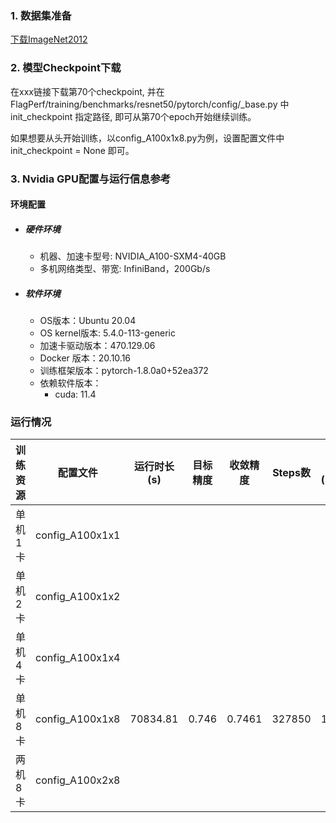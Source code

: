 ### 1. 数据集准备
[下载ImageNet2012](../../benchmarks/resnet50) 

### 2. 模型Checkpoint下载
在xxx链接下载第70个checkpoint, 并在FlagPerf/training/benchmarks/resnet50/pytorch/config/_base.py 中init_checkpoint 指定路径, 即可从第70个epoch开始继续训练。

如果想要从头开始训练，以config_A100x1x8.py为例，设置配置文件中 init_checkpoint = None 即可。



### 3. Nvidia GPU配置与运行信息参考
#### 环境配置
- ##### 硬件环境
    - 机器、加速卡型号: NVIDIA_A100-SXM4-40GB
    - 多机网络类型、带宽: InfiniBand，200Gb/s
- ##### 软件环境
   - OS版本：Ubuntu 20.04
   - OS kernel版本: 5.4.0-113-generic
   - 加速卡驱动版本：470.129.06
   - Docker 版本：20.10.16
   - 训练框架版本：pytorch-1.8.0a0+52ea372
   - 依赖软件版本：
     - cuda: 11.4


### 运行情况
| 训练资源 | 配置文件        | 运行时长(s) | 目标精度 | 收敛精度 | Steps数 | 性能(samples/s) |
| -------- | --------------- | ----------- | -------- | -------- | ------- | --------------- |
| 单机1卡  | config_A100x1x1 |             |          |          |         |                 |
| 单机2卡  | config_A100x1x2 |             |          |          |         |                 |
| 单机4卡  | config_A100x1x4 |             |          |          |         |                 |
| 单机8卡  | config_A100x1x8 | 70834.81    | 0.746    | 0.7461   | 327850  | 1185.22         |
| 两机8卡  | config_A100x2x8 |             |          |          |         |                 |
